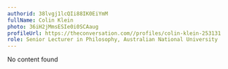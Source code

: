 ```yaml
---
authorid: 38lvgj1lcQIi88IK0EiYmM
fullName: Colin Klein
photo: 36iH2jMmsESIe0i0SCAaug
profileUrl: https://theconversation.com//profiles/colin-klein-253131
role: Senior Lecturer in Philosophy, Australian National University
---
```

No content found